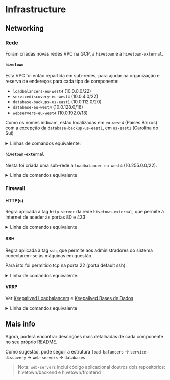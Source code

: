 # Infrastructure

## Networking

### Rede
Foram criadas novas redes VPC na GCP, a `hivetown` e a `hivetown-external`.

#### `hivetown`
Esta VPC foi então repartida em sub-redes, para ajudar na organização e reserva de endereços para cada tipo de componente:
- `loadbalancers-eu-west4` (10.0.0.0/22)
- `servicediscovery-eu-west4` (10.0.4.0/22)
- `database-backups-us-east1` (10.0.112.0/20)
- `database-eu-west4` (10.0.128.0/18)
- `webservers-eu-west4` (10.0.192.0/18)

Como os nomes indicam, estão localizadas em `eu-west4` (Países Baixos) com a excepção da `database-backup-us-east1`, em `us-east1` (Carolina do Sul)

<details>
<summary>Linhas de comandos equivalente:</summary>

```bash
gcloud compute networks create hivetown --project=hivetown --subnet-mode=custom --mtu=1460 --bgp-routing-mode=regional

gcloud compute networks subnets create loadbalancers-eu-west4 --project=hivetown --description=Load\ Balancing\ Network --range=10.0.0.0/22 --stack-type=IPV4_ONLY --network=hivetown --region=europe-west4 --enable-private-ip-google-access

gcloud compute networks subnets create servicediscovery-eu-west4 --project=hivetown --description=Service\ Discovery\ Network --range=10.0.4.0/22 --stack-type=IPV4_ONLY --network=hivetown --region=europe-west4

gcloud compute networks subnets create database-backups-us-east1 --project=hivetown --description=Database\ Backups\ Network --range=10.0.112.0/20 --stack-type=IPV4_ONLY --network=hivetown --region=us-east1

gcloud compute networks subnets create database-eu-west4 --project=hivetown --description=Databases\ Network --range=10.0.128.0/18 --stack-type=IPV4_ONLY --network=hivetown --region=europe-west4 --enable-private-ip-google-access

gcloud compute networks subnets create webservers-eu-west4 --project=hivetown --description=Web\ Servers\ Network --range=10.0.192.0/18 --stack-type=IPV4_ONLY --network=hivetown --region=europe-west4

```
</details>

#### `hivetown-external`
Nesta foi criada uma sub-rede a `loadbalancer-eu-west4` (10.255.0.0/22).

<details>
<summary>Linha de comandos equivalente</summary>

```bash
gcloud compute networks create hivetown-external --project=hivetown --description=External\ Interface\ for\ Hivetown --subnet-mode=custom --mtu=1460 --bgp-routing-mode=regional

gcloud compute networks subnets create loadbalancer-eu-west4 --project=hivetown --description=Load\ balancer\ external\ subnet --range=10.255.0.0/22 --stack-type=IPV4_ONLY --network=hivetown-external --region=europe-west4
```
</details>

### Firewall

#### HTTP(s)
Regra aplicada à tag `http-server` da rede `hivetown-external`, que permite à internet de aceder às portas 80 e 433

<details>
<summary>Linha de comandos equivalente</summary>

```bash
gcloud compute --project=hivetown firewall-rules create hivetown-external-allow-http --direction=INGRESS --priority=1000 --network=hivetown-external --action=ALLOW --rules=tcp:80,tcp:443 --source-ranges=0.0.0.0/0 --target-tags=http-server
```
</details>

#### SSH
Regra aplicada à tag `ssh`, que permite aos administradores do sistema conectarem-se às máquinas em questão.

Para isto foi permitido tcp na porta 22 (porta default ssh).

<details>
<summary>Linha de comandos equivalente:</summary>

```bash
gcloud compute --project=hivetown firewall-rules create hivetown-allow-ssh --description="Allow SSH" --direction=INGRESS --priority=65534 --network=hivetown --action=ALLOW --rules=tcp:22 --source-ranges=35.235.240.0/20 --target-tags=ssh
```
</details>

#### VRRP
Ver [Keepalived Loadbalancers](../load-balancers/keepalived/README.md) e [Keepalived Bases de Dados](../databases/keepalived/README.md)

<details>
<summary>Linha de comandos equivalente</summary>

```bash
gcloud compute --project=hivetown firewall-rules create hivetown-allow-vrrp --description="Allow VRRP" --direction=INGRESS --priority=1000 --network=hivetown --action=ALLOW --rules=112 --source-ranges=10.0.0.0/22,10.0.128.0/18 --source-tags=vrrp --target-tags=vrrp
```
</details>

## Mais info
Agora, poderá encontrar descrições mais detalhadas de cada componente no seu próprio README.

Como sugestão, pode seguir a estrutura `load-balancers` -> `service-discovery` -> `web-servers` -> `databases`
> Nota: `web-servers` inclui código aplicacional doutros dois repositórios: hivetown/backend e hivetown/frontend
